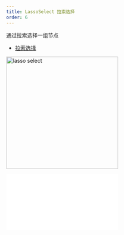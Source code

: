 ```yaml
---
title: LassoSelect 拉索选择
order: 6
---
```


通过拉索选择一组节点

- [拉索选择](/examples/interaction/select/#lasso)

<img alt="lasso select" src="https://mdn.alipayobjects.com/huamei_qa8qxu/afts/img/A*VoOXTLCo6HwAAAAAAAAAAAAADmJ7AQ/original" height='300'/>

<embed src="../../common/BehaviorBrushSelect.zh.md"></embed>
